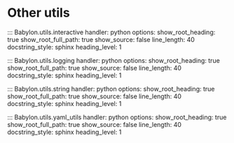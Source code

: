 # Other utils

::: Babylon.utils.interactive
    handler: python
    options:
       show_root_heading: true
       show_root_full_path: true
       show_source: false
       line_length: 40
       docstring_style: sphinx
       heading_level: 1

::: Babylon.utils.logging
    handler: python
    options:
       show_root_heading: true
       show_root_full_path: true
       show_source: false
       line_length: 40
       docstring_style: sphinx
       heading_level: 1

::: Babylon.utils.string
    handler: python
    options:
       show_root_heading: true
       show_root_full_path: true
       show_source: false
       line_length: 40
       docstring_style: sphinx
       heading_level: 1

::: Babylon.utils.yaml_utils
    handler: python
    options:
       show_root_heading: true
       show_root_full_path: true
       show_source: false
       line_length: 40
       docstring_style: sphinx
       heading_level: 1